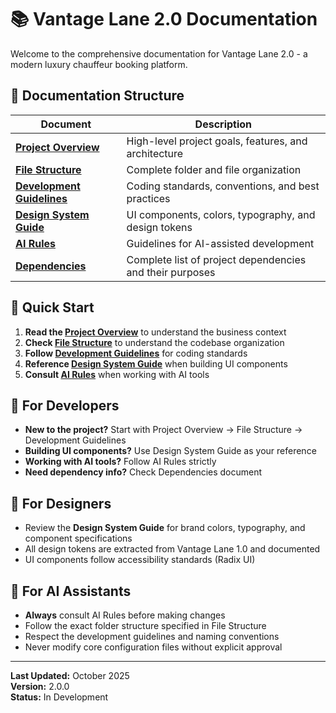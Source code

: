 # 📚 Vantage Lane 2.0 Documentation

Welcome to the comprehensive documentation for Vantage Lane 2.0 - a modern luxury chauffeur booking platform.

## 📖 Documentation Structure

| Document | Description |
|----------|-------------|
| **[Project Overview](./PROJECT_OVERVIEW.md)** | High-level project goals, features, and architecture |
| **[File Structure](./FILE_STRUCTURE.md)** | Complete folder and file organization |
| **[Development Guidelines](./DEVELOPMENT_GUIDELINES.md)** | Coding standards, conventions, and best practices |
| **[Design System Guide](./DESIGN_SYSTEM_GUIDE.md)** | UI components, colors, typography, and design tokens |
| **[AI Rules](./AI_RULES.md)** | Guidelines for AI-assisted development |
| **[Dependencies](./DEPENDENCIES.md)** | Complete list of project dependencies and their purposes |

## 🚀 Quick Start

1. **Read the [Project Overview](./PROJECT_OVERVIEW.md)** to understand the business context
2. **Check [File Structure](./FILE_STRUCTURE.md)** to understand the codebase organization  
3. **Follow [Development Guidelines](./DEVELOPMENT_GUIDELINES.md)** for coding standards
4. **Reference [Design System Guide](./DESIGN_SYSTEM_GUIDE.md)** when building UI components
5. **Consult [AI Rules](./AI_RULES.md)** when working with AI tools

## 🎯 For Developers

- **New to the project?** Start with Project Overview → File Structure → Development Guidelines
- **Building UI components?** Use Design System Guide as your reference
- **Working with AI tools?** Follow AI Rules strictly
- **Need dependency info?** Check Dependencies document

## 🎨 For Designers

- Review the **Design System Guide** for brand colors, typography, and component specifications
- All design tokens are extracted from Vantage Lane 1.0 and documented
- UI components follow accessibility standards (Radix UI)

## 🤖 For AI Assistants

- **Always** consult AI Rules before making changes
- Follow the exact folder structure specified in File Structure
- Respect the development guidelines and naming conventions
- Never modify core configuration files without explicit approval

---

**Last Updated:** October 2025  
**Version:** 2.0.0  
**Status:** In Development
